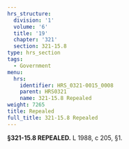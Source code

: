 ```yaml
---
hrs_structure:
  division: '1'
  volume: '6'
  title: '19'
  chapter: '321'
  section: 321-15.8
type: hrs_section
tags:
  - Government
menu:
  hrs:
    identifier: HRS_0321-0015_0008
    parent: HRS0321
    name: 321-15.8 Repealed
weight: 7265
title: Repealed
full_title: 321-15.8 Repealed
---
```

**§321-15.8 REPEALED.** L 1988, c 205, §1.